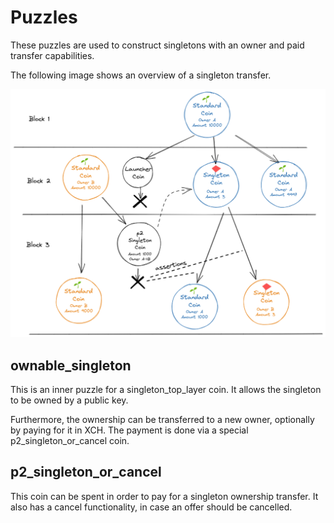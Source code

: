 # Puzzles

These puzzles are used to construct singletons with an owner and paid transfer capabilities.

The following image shows an overview of a singleton transfer.

![Overview over the singleton offer mechanism](../.github/singleton_offers.png)

## ownable_singleton

This is an inner puzzle for a singleton_top_layer coin. It allows the singleton to be owned by a public key.

Furthermore, the ownership can be transferred to a new owner, optionally by paying for it in XCH.
The payment is done via a special p2_singleton_or_cancel coin.

## p2_singleton_or_cancel

This coin can be spent in order to pay for a singleton ownership transfer.
It also has a cancel functionality, in case an offer should be cancelled.
